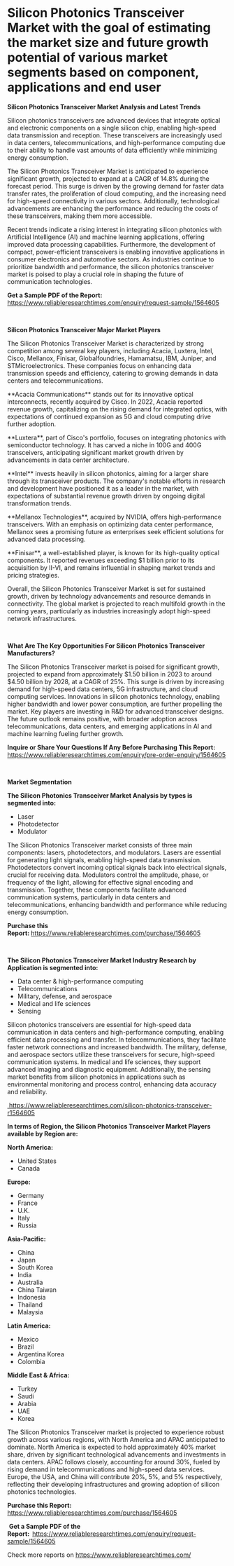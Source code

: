 <p><h1>Silicon Photonics Transceiver Market with the goal of estimating the market size and future growth potential of various market segments based on component, applications and end user</h1></p><p><strong>Silicon Photonics Transceiver Market Analysis and Latest Trends</strong></p>
<p><p>Silicon photonics transceivers are advanced devices that integrate optical and electronic components on a single silicon chip, enabling high-speed data transmission and reception. These transceivers are increasingly used in data centers, telecommunications, and high-performance computing due to their ability to handle vast amounts of data efficiently while minimizing energy consumption.</p><p>The Silicon Photonics Transceiver Market is anticipated to experience significant growth, projected to expand at a CAGR of 14.8% during the forecast period. This surge is driven by the growing demand for faster data transfer rates, the proliferation of cloud computing, and the increasing need for high-speed connectivity in various sectors. Additionally, technological advancements are enhancing the performance and reducing the costs of these transceivers, making them more accessible.</p><p>Recent trends indicate a rising interest in integrating silicon photonics with Artificial Intelligence (AI) and machine learning applications, offering improved data processing capabilities. Furthermore, the development of compact, power-efficient transceivers is enabling innovative applications in consumer electronics and automotive sectors. As industries continue to prioritize bandwidth and performance, the silicon photonics transceiver market is poised to play a crucial role in shaping the future of communication technologies.</p></p>
<p><strong>Get a Sample PDF of the Report:&nbsp;</strong> <a href="https://www.reliableresearchtimes.com/enquiry/request-sample/1564605?utm_campaign=2381&utm_medium=2&utm_source=Github&utm_content=ia&utm_term=10022025&utm_id=silicon-photonics-transceiver">https://www.reliableresearchtimes.com/enquiry/request-sample/1564605</a></p>
<p>&nbsp;</p>
<p><strong>Silicon Photonics Transceiver Major Market Players</strong></p>
<p><p>The Silicon Photonics Transceiver Market is characterized by strong competition among several key players, including Acacia, Luxtera, Intel, Cisco, Mellanox, Finisar, Globalfoundries, Hamamatsu, IBM, Juniper, and STMicroelectronics. These companies focus on enhancing data transmission speeds and efficiency, catering to growing demands in data centers and telecommunications.</p><p>**Acacia Communications** stands out for its innovative optical interconnects, recently acquired by Cisco. In 2022, Acacia reported revenue growth, capitalizing on the rising demand for integrated optics, with expectations of continued expansion as 5G and cloud computing drive further adoption.</p><p>**Luxtera**, part of Cisco's portfolio, focuses on integrating photonics with semiconductor technology. It has carved a niche in 100G and 400G transceivers, anticipating significant market growth driven by advancements in data center architecture.</p><p>**Intel** invests heavily in silicon photonics, aiming for a larger share through its transceiver products. The company's notable efforts in research and development have positioned it as a leader in the market, with expectations of substantial revenue growth driven by ongoing digital transformation trends.</p><p>**Mellanox Technologies**, acquired by NVIDIA, offers high-performance transceivers. With an emphasis on optimizing data center performance, Mellanox sees a promising future as enterprises seek efficient solutions for advanced data processing.</p><p>**Finisar**, a well-established player, is known for its high-quality optical components. It reported revenues exceeding $1 billion prior to its acquisition by II-VI, and remains influential in shaping market trends and pricing strategies.</p><p>Overall, the Silicon Photonics Transceiver Market is set for sustained growth, driven by technology advancements and resource demands in connectivity. The global market is projected to reach multifold growth in the coming years, particularly as industries increasingly adopt high-speed network infrastructures.</p></p>
<p>&nbsp;</p>
<p><strong>What Are The Key Opportunities For Silicon Photonics Transceiver Manufacturers?</strong></p>
<p><p>The Silicon Photonics Transceiver market is poised for significant growth, projected to expand from approximately $1.50 billion in 2023 to around $4.50 billion by 2028, at a CAGR of 25%. This surge is driven by increasing demand for high-speed data centers, 5G infrastructure, and cloud computing services. Innovations in silicon photonics technology, enabling higher bandwidth and lower power consumption, are further propelling the market. Key players are investing in R&D for advanced transceiver designs. The future outlook remains positive, with broader adoption across telecommunications, data centers, and emerging applications in AI and machine learning fueling further growth.</p></p>
<p><strong>Inquire or Share Your Questions If Any Before Purchasing This Report:</strong> <a href="https://www.reliableresearchtimes.com/enquiry/pre-order-enquiry/1564605?utm_campaign=2381&utm_medium=2&utm_source=Github&utm_content=ia&utm_term=10022025&utm_id=silicon-photonics-transceiver">https://www.reliableresearchtimes.com/enquiry/pre-order-enquiry/1564605</a></p>
<p>&nbsp;</p>
<p><strong>Market Segmentation</strong></p>
<p><strong>The Silicon Photonics Transceiver Market Analysis by types is segmented into:</strong></p>
<p><ul><li>Laser</li><li>Photodetector</li><li>Modulator</li></ul></p>
<p><p>The Silicon Photonics Transceiver market consists of three main components: lasers, photodetectors, and modulators. Lasers are essential for generating light signals, enabling high-speed data transmission. Photodetectors convert incoming optical signals back into electrical signals, crucial for receiving data. Modulators control the amplitude, phase, or frequency of the light, allowing for effective signal encoding and transmission. Together, these components facilitate advanced communication systems, particularly in data centers and telecommunications, enhancing bandwidth and performance while reducing energy consumption.</p></p>
<p><strong>Purchase this Report:&nbsp;</strong><a href="https://www.reliableresearchtimes.com/purchase/1564605?utm_campaign=2381&utm_medium=2&utm_source=Github&utm_content=ia&utm_term=10022025&utm_id=silicon-photonics-transceiver">https://www.reliableresearchtimes.com/purchase/1564605</a></p>
<p>&nbsp;</p>
<p><strong>The Silicon Photonics Transceiver Market Industry Research by Application is segmented into:</strong></p>
<p><ul><li>Data center & high-performance computing</li><li>Telecommunications</li><li>Military, defense, and aerospace</li><li>Medical and life sciences</li><li>Sensing</li></ul></p>
<p><p>Silicon photonics transceivers are essential for high-speed data communication in data centers and high-performance computing, enabling efficient data processing and transfer. In telecommunications, they facilitate faster network connections and increased bandwidth. The military, defense, and aerospace sectors utilize these transceivers for secure, high-speed communication systems. In medical and life sciences, they support advanced imaging and diagnostic equipment. Additionally, the sensing market benefits from silicon photonics in applications such as environmental monitoring and process control, enhancing data accuracy and reliability.</p></p>
<p><a href="https://www.reliableresearchtimes.com/silicon-photonics-transceiver-r1564605?utm_campaign=2381&utm_medium=2&utm_source=Github&utm_content=ia&utm_term=10022025&utm_id=silicon-photonics-transceiver">&nbsp;https://www.reliableresearchtimes.com/silicon-photonics-transceiver-r1564605</a></p>
<p><strong>In terms of Region, the Silicon Photonics Transceiver Market Players available by Region are:</strong></p>
<p>
    <p> <strong> North America: </strong>
        <ul>
            <li>United States</li>
            <li>Canada</li>
        </ul>
        </p> 
    <p> <strong> Europe: </strong>
        <ul>
            <li>Germany</li>
            <li>France</li>
            <li>U.K.</li>
            <li>Italy</li>
            <li>Russia</li>
        </ul>
        </p> 
    <p> <strong> Asia-Pacific: </strong>
        <ul>
            <li>China</li>
            <li>Japan</li>
            <li>South Korea</li>
            <li>India</li>
            <li>Australia</li>
            <li>China Taiwan</li>
            <li>Indonesia</li>
            <li>Thailand</li>
            <li>Malaysia</li>
        </ul>
        </p> 
    <p> <strong> Latin America: </strong>
        <ul>
            <li>Mexico</li>
            <li>Brazil</li>
            <li>Argentina Korea</li>
            <li>Colombia</li>
        </ul>
        </p> 
    <p> <strong> Middle East & Africa: </strong>
        <ul>
            <li>Turkey</li>
            <li>Saudi</li>
            <li>Arabia</li>
            <li>UAE</li>
            <li>Korea</li>
        </ul>
    </p>
    </p>
<p><p>The Silicon Photonics Transceiver market is projected to experience robust growth across various regions, with North America and APAC anticipated to dominate. North America is expected to hold approximately 40% market share, driven by significant technological advancements and investments in data centers. APAC follows closely, accounting for around 30%, fueled by rising demand in telecommunications and high-speed data services. Europe, the USA, and China will contribute 20%, 5%, and 5% respectively, reflecting their developing infrastructures and growing adoption of silicon photonics technologies.</p></p>
<p><strong>Purchase this Report: </strong><a href="https://www.reliableresearchtimes.com/purchase/1564605?utm_campaign=2381&utm_medium=2&utm_source=Github&utm_content=ia&utm_term=10022025&utm_id=silicon-photonics-transceiver">https://www.reliableresearchtimes.com/purchase/1564605</a></p>
<p>&nbsp;<strong>Get a Sample PDF of the Report:&nbsp;&nbsp;</strong><a href="https://www.reliableresearchtimes.com/enquiry/request-sample/1564605?utm_campaign=2381&utm_medium=2&utm_source=Github&utm_content=ia&utm_term=10022025&utm_id=silicon-photonics-transceiver">https://www.reliableresearchtimes.com/enquiry/request-sample/1564605</a></p>
<p><strong></strong></p>
<p>Check more reports on <a href="https://www.reliableresearchtimes.com/?utm_campaign=2381&utm_medium=2&utm_source=Github&utm_content=ia&utm_term=10022025&utm_id=silicon-photonics-transceiver">https://www.reliableresearchtimes.com/</a></p>